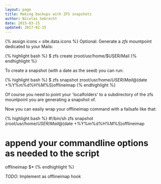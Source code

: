 ```yaml
---
layout: page
title: Making backups with ZFS snapshots
author: Nicolas Sebrecht
date: 2015-03-15
updated: 2017-02-15
---
```

{% assign icons = site.data.icons %}
Optional:
Generate a *zfs* mountpoint dedicated to your Mails:

{% highlight bash %}
$ zfs create zroot/usr/home/$USER/Mail
{% endhighlight %}

To create a snapshot (with a date as the seed) you can run:

{% highlight bash %}
$ zfs snapshot zroot/usr/home/$USER/Mail@$(date +%Y%m%d%H%M%S)offlineimap
{% endhighlight %}

Of course you need to point your 'localfolders' to a subdirectory of the zfs
mountpoint you are generating a snapshot of.

Now you can easily wrap your offlineimap command with a failsafe like that:

{% highlight bash %}
#!/bin/sh
zfs snapshot zroot/usr/home/$USER/Mail@$(date +%Y%m%d%H%M%S)offlineimap
# append your commandline options as needed to the script
offlineimap $\*
{% endhighlight %}

*TODO*:
 Implement as offlineimap hook
